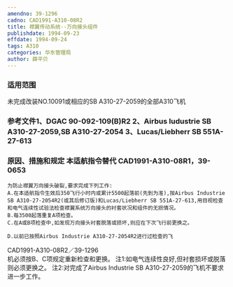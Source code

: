 ```yaml
---
amendno: 39-1296
cadno: CAD1991-A310-08R2
title: 襟翼传动系统--万向接头组件
publishdate: 1994-09-23
effdate: 1994-09-24
tags: A310
categories: 华东管理局
author: 薛平贝
---
```


### 适用范围 
未完成改装NO.10091或相应的SB A310-27-2059的全部A310飞机

<!--more-->
### 参考文件1、DGAC 90-092-109(B)R2 2、Airbus Iudustrie SB A310-27-2059,SB A310-27-2054 3、Lucas/Liebherr SB 551A-27-613 

### 原因、措施和规定 本适航指令替代 CAD1991-A310-08R1，39-0653
    为防止襟翼万向接头破裂,要求完成下列工作: 
    A.在本适航指令生效后350飞行小时内或累计5500起落前(先到为准),按Airbus Industrie SB A310-27-2054R2(或其后修订版)和Lucas/Liebherr SB 551A-27-613,用目视检查和电气连续性试验法检查襟翼系统万向接头的衬套状况和组件的无损情况。 
    B.每3500起落重复A项检查。 
    C.在A或B项检查中,如发现万向接头衬套脱落或损坏,则应在下次飞行前更换之。 

    D.以前已按照Airbus Industrie A310-27-2054R2进行过检查的飞
  CAD1991-A310-08R2／39-1296   
机必须按B、C项规定重新检查和更换。    注1:如电气连续性良好,但衬套损坏或脱落则必须更换之。     注2:对完成了Airbus Industrie SB A310-27-2059的飞机不要求
进一步工作。

